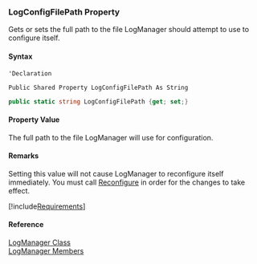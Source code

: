 ﻿### LogConfigFilePath Property

Gets or sets the full path to the file LogManager should attempt to use to configure itself.

#### Syntax

```vbnet
'Declaration

Public Shared Property LogConfigFilePath As String
```

```csharp
public static string LogConfigFilePath {get; set;}
```

#### Property Value

The full path to the file LogManager will use for configuration.

#### Remarks

Setting this value will not cause LogManager to reconfigure itself immediately. You must call [Reconfigure](FChoice.Common~FChoice.Common.LogManager~Reconfigure.md) in order for the changes to take effect.

[!include[Requirements](../partials/requirements.md)]

#### Reference

[LogManager Class](FChoice.Common~FChoice.Common.LogManager.md)  
[LogManager Members](FChoice.Common~FChoice.Common.LogManager_members.md)